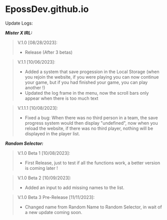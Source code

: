 # EpossDev.github.io

Update Logs:

___Mister X IRL:___

>V.1.0 [08/28/2023]:
>- Release (After 3 betas)

>V.1.1 [10/06/2023]:
>- Added a system that save progession in the Local Storage (when you rejoin the website, if you were playing you can now continue your game, but if you had finished your game, you can play another !)
>- Updated the log frame in the menu, now the scroll bars only appear when there is too much text

>V.1.1.1 [10/08/2023]:
>- Fixed a bug: When there was no third person in a team, the save progress system would then display "undefined", now when you reload the website, if there was no third player, nothing will be displayed in the player list.

___Random Selector:___

>V.1.0 Beta 1 [10/08/2023]:
>- First Release, just to test if all the functions work, a better version is coming later !

>V.1.0 Beta 2 [10/09/2023]:
>- Added an input to add missing names to the list.

>V.1.0 Beta 3 Pre-Release [11/11/2023]:
>- Changed name from Random Name to Random Selector, in wait of a new update coming soon.
